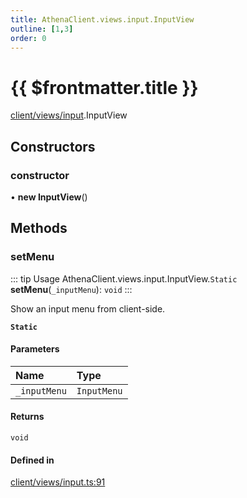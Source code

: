 ```yaml
---
title: AthenaClient.views.input.InputView
outline: [1,3]
order: 0
---
```


# {{ $frontmatter.title }}


[client/views/input](../modules/client_views_input.md).InputView

## Constructors

### constructor

• **new InputView**()

## Methods

### setMenu

::: tip Usage
AthenaClient.views.input.InputView.`Static` **setMenu**(`_inputMenu`): `void`
:::

Show an input menu from client-side.

**`Static`**

#### Parameters

| Name | Type |
| :------ | :------ |
| `_inputMenu` | `InputMenu` |

#### Returns

`void`

#### Defined in

[client/views/input.ts:91](https://github.com/Stuyk/altv-athena/blob/2226a0a/src/core/client/views/input.ts#L91)
